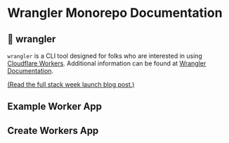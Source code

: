 # Wrangler Monorepo Documentation

## 🤠 wrangler

`wrangler` is a CLI tool designed for folks who are interested in using [Cloudflare Workers](https://workers.cloudflare.com/).
Additional information can be found at [Wrangler Documentation](./packages/wrangler/README.md).

[(Read the full stack week launch blog post.)](https://blog.cloudflare.com/wrangler-v2-beta/)

## Example Worker App

## Create Workers App

